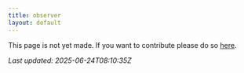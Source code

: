 ```yaml
---
title: observer
layout: default
---
```


This page is not yet made. If you want to contribute please do so [here](https://github.com/CrazyH2/Bigstone/blob/wiki/components/observer.md).

_Last updated: 2025-06-24T08:10:35Z_
